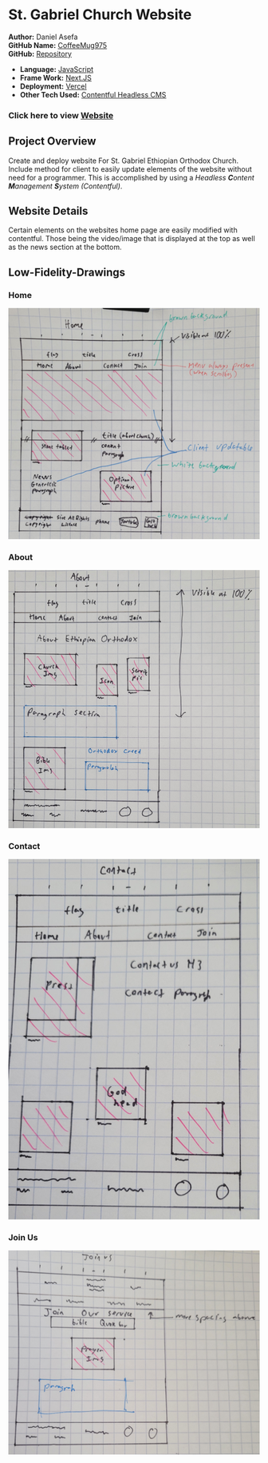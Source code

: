 # St. Gabriel Church Website
**Author:** Daniel Asefa<br>
**GitHub Name:** [CoffeeMug975](https://github.com/CoffeeMug975)<br>
**GitHub:** [Repository](https://github.com/CoffeeMug975/gabriel-church-website)<br> 

- **Language:** [JavaScript](https://developer.mozilla.org/en-US/docs/Web/JavaScript)
- **Frame Work:** [Next.JS](https://nextjs.org/docs)
- **Deployment:** [Vercel](https://vercel.com/docs)
- **Other Tech Used:** [Contentful Headless CMS](https://www.contentful.com/developers/docs/)
### Click here to view [Website](https://calgary-ethiopian-orthodox-gabriel.vercel.app)

## Project Overview
Create and deploy website For St. Gabriel Ethiopian Orthodox Church. Include method for client to easily update elements of the website without need for a programmer. This is accomplished by using a *Headless **C**ontent **M**anagement **S**ystem (Contentful)*. 

## Website Details
Certain elements on the websites home page are easily modified with contentful. Those being the video/image that is displayed at the top as well as the news section at the bottom.

## Low-Fidelity-Drawings
### Home
![Home.jpg](./Low-Fi-Sketch/Home.jpg)

### About
![About.jpg](./Low-Fi-Sketch/About.jpg)

### Contact
![Contact.jpg](./Low-Fi-Sketch/Contact.jpg)

### Join Us
![Join-us.jpg](./Low-Fi-Sketch/Join-Us.jpg)

